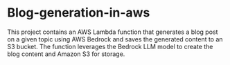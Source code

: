 # Blog-generation-in-aws
 This project contains an AWS Lambda function that generates a blog post on a given topic using AWS Bedrock and saves the generated content to an S3 bucket. The function leverages the Bedrock LLM model to create the blog content and Amazon S3 for storage.
